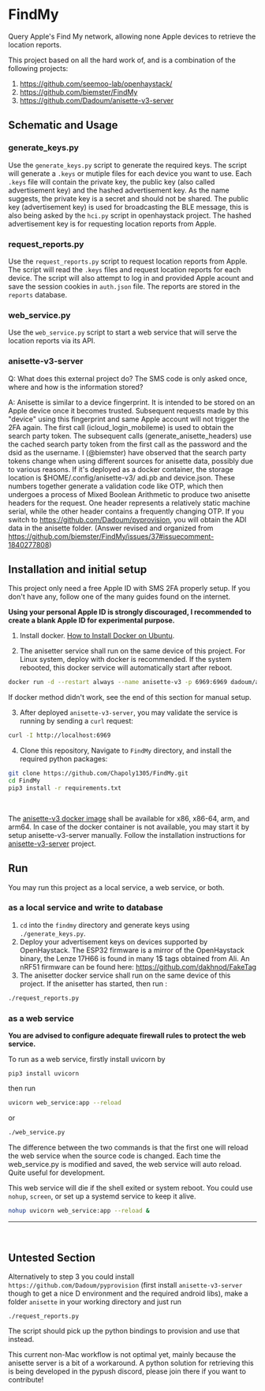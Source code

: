 # FindMy

Query Apple's Find My network, allowing none Apple devices to retrieve the location reports.

This project based on all the hard work of, and is a combination of the following projects:

1. https://github.com/seemoo-lab/openhaystack/
2. https://github.com/biemster/FindMy
3. https://github.com/Dadoum/anisette-v3-server

## Schematic and Usage

### generate_keys.py
Use the `generate_keys.py` script to generate the required keys. The script will generate a `.keys`
or mutiple files for each device you want to use. Each `.keys` file will contain the private key, the public key
(also called advertisement key) and the hashed advertisement key. As the name suggests, the private key is a secret
and should not be shared. The public key (advertisement key) is used for broadcasting the BLE message, this is also
being asked by the `hci.py` script in openhaystack project. The hashed advertisement key is for requesting location
reports from Apple.

### request_reports.py
Use the `request_reports.py` script to request location reports from Apple. The script will read the `.keys` files and
request location reports for each device. The script will also attempt to log in and provided Apple acount and save
the session cookies in `auth.json` file. The reports are stored in the `reports` database.

### web_service.py
Use the `web_service.py` script to start a web service that will serve the location reports via its API.

### anisette-v3-server

Q: What does this external project do? The SMS code is only asked once, where and how is the information stored?

A: Anisette is similar to a device fingerprint. It is intended to be stored on an Apple device once it becomes trusted. 
Subsequent requests made by this "device" using this fingerprint and same Apple account will not trigger the 2FA again. 
The first call (icloud_login_mobileme) is used to obtain the search party token. The subsequent calls 
(generate_anisette_headers) use the cached search party token from the first call as the password and the dsid as the 
username. I (@biemster) have observed that the search party tokens change when using different sources for anisette data,
possibly due to various reasons. If it's deployed as a docker container, the storage location is $HOME/.config/anisette-v3/
adi.pb and device.json. These numbers together generate a validation code like OTP, which then undergoes a process of 
Mixed Boolean Arithmetic to produce two anisette headers for the request. One header represents a relatively static 
machine serial, while the other header contains a frequently changing OTP. 
If you switch to https://github.com/Dadoum/pyprovision, you will obtain the ADI data in the anisette folder. 
(Answer revised and organized from https://github.com/biemster/FindMy/issues/37#issuecomment-1840277808)

## Installation and initial setup
This project only need a free Apple ID with SMS 2FA properly setup. If you don't have any, follow one of the many 
guides found on the internet. 

**Using your personal Apple ID is strongly discouraged, I recommended to create a blank 
Apple ID for experimental purpose.**  

1. Install docker. [How to Install Docker on Ubuntu](https://docs.docker.com/engine/install/ubuntu/). 

2. The anisetter service shall run on the same device of this project. For Linux system, deploy with docker is recommended.
If the system rebooted, this docker service will automatically start after reboot.

```bash
docker run -d --restart always --name anisette-v3 -p 6969:6969 dadoum/anisette-v3-server:latest
```
If docker method didn't work, see the end of this section for manual setup.

3. After deployed `anisette-v3-server`, you may validate the service is running by sending a `curl` request:

```bash
curl -I http://localhost:6969
```
4. Clone this repository, Navigate to `FindMy` directory, and install the required python packages:

```bash
git clone https://github.com/Chapoly1305/FindMy.git
cd FindMy
pip3 install -r requirements.txt
```


<br>

The [anisette-v3 docker image](https://hub.docker.com/r/dadoum/anisette-v3-server/tags) shall be available 
for x86, x86-64, arm, and arm64. In case of the docker container is not available, you may start it by setup 
anisette-v3-server manually.
Follow the installation instructions for [anisette-v3-server](https://github.com/Dadoum/anisette-v3-server
) project. 


## Run 
You may run this project as a local service, a web service, or both. 
### as a local service and write to database

1. `cd` into the `findmy` directory and generate keys using `./generate_keys.py`.
2. Deploy your advertisement keys on devices supported by OpenHaystack. The ESP32 firmware is a mirror of the
   OpenHaystack binary, the Lenze 17H66 is found in many 1$ tags obtained from Ali. An nRF51 firmware can be found here: https://github.com/dakhnod/FakeTag
3. The anisetter docker service shall run on the same device of this project. If the anisetter has started, then run :

```bash
./request_reports.py
```

### as a web service
**You are advised to configure adequate firewall rules to protect the web service.**

To run as a web service, firstly install uvicorn by 
```
pip3 install uvicorn
```

then run 
```bash
uvicorn web_service:app --reload
```

or 
```bash
./web_service.py
```
The difference between the two commands is that the first one will reload the web service when the source code is changed. 
Each time the web_service.py is modified and saved, the web service will auto reload. Quite useful for development.

This web service will die if the shell exited or system reboot. You could use `nohup`, `screen`, or set up a systemd service to keep it alive.
```bash
nohup uvicorn web_service:app --reload &
```
---

<br>



## Untested Section
Alternatively to step 3 you could install `https://github.com/Dadoum/pyprovision` (first install `anisette-v3-server`
though to get a nice D environment and the required android libs),
make a folder `anisette` in your working directory and just run

``` commandline
./request_reports.py
```

The script should pick up the python bindings to provision and use that instead.

This current non-Mac workflow is not optimal yet, mainly because the anisette server is a bit of a workaround. A python
solution for retrieving this is being developed in the pypush discord, please join there if you want to contribute!
